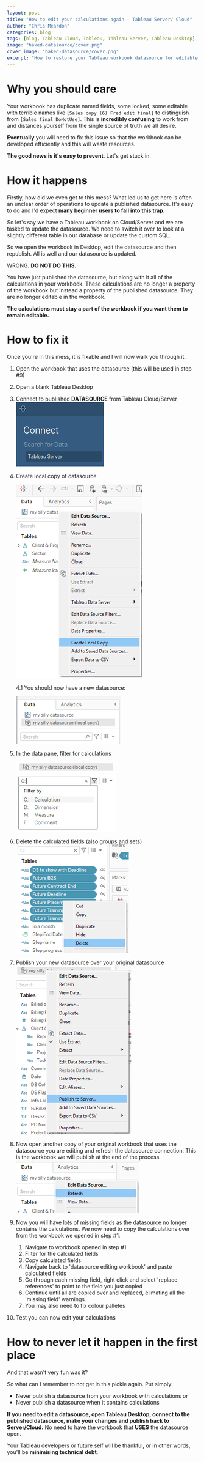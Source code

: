 ```yaml
---
layout: post
title: "How to edit your calculations again - Tableau Server/ Cloud"
author: "Chris Meardon"
categories: blog
tags: [blog, Tableau Cloud, Tableau, Tableau Server, Tableau Desktop]
image: "baked-datasource/cover.png"
cover_image: "baked-datasource/cover.png"
excerpt: "How to restore your Tableau workbook datasource for editable calculations (once again)"
---
```


# Why you should care

Your workbook has duplicate named fields, some locked, some editable with terrible names like `[Sales copy (6) Fred edit final]` to distinguish from `[Sales final DoNotUse]`. This is **incredibly confusing** to work from and distances yourself from the single source of truth we all desire.

**Eventually** you will need to fix this issue so that the workbook can be developed efficiently and this will waste resources.

**The good news is it's easy to prevent**. Let's get stuck in.

# How it happens

Firstly, how did we even get to this mess? What led us to get here is often an unclear order of operations to update a published datasource. It's easy to do and I'd expect **many beginner users to fall into this trap**.

So let's say we have a Tableau workbook on Cloud/Server and we are tasked to update the datasource. We need to switch it over to look at a slightly different table in our database or update the custom SQL.

So we open the workbook in Desktop, edit the datasource and then republish. All is well and our datasource is updated.

WRONG. **DO NOT DO THIS.**

You have just published the datasource, but along with it all of the calculations in your workbook. These calculations are no longer a property of the workbook but instead a property of the published datasource. They are no longer editable in the workbook.

**The calculations must stay a part of the workbook if you want them to remain editable.**

# How to fix it

Once you're in this mess, it is fixable and I will now walk you through it.

1. Open the workbook that uses the datasource (this will be used in step #9)
2. Open a blank Tableau Desktop
3. Connect to published **DATASOURCE** from Tableau Cloud/Server
   ![image of connect to datasource](/assets/img/baked-datasource/connect-data.png)
4. Create local copy of datasource

   ![create local copy](/assets/img/baked-datasource/create-local-copy.png)

   4.1 You should now have a new datasource:

   ![local copy](/assets/img/baked-datasource/local-copy.png)

5. In the data pane, filter for calculations

   ![filter for calculations](/assets/img/baked-datasource/calc-filter.png)

6. Delete the calculated fields (also groups and sets)
   ![delete calculated fields](../assets/img/baked-datasource/delete-fields.png)
7. Publish your new datasource over your original datasource
   ![publish new datasource](../assets/img/baked-datasource/publish-to-server.png)
8. Now open another copy of your original workbook that uses the datasource you are editing and refresh the datasource connection. This is the workbook we will publish at the end of the process.
   ![refresh datasource](../assets/img/baked-datasource/refresh-datasource.png)
9. Now you will have lots of missing fields as the datasource no longer contains the calculations. We now need to copy the calculations over from the workbook we opened in step #1.
   1. Navigate to workbook opened in step #1
   2. Filter for the calculated fields
   3. Copy calculated fields
   4. Navigate back to 'datasource editing workbook' and paste calculated fields
   5. Go through each missing field, right click and select 'replace references' to point to the field you just copied
   6. Continue until all are copied over and replaced, elimating all the 'missing field' warnings.
   7. You may also need to fix colour palletes
10. Test you can now edit your calculations

# How to never let it happen in the first place

And that wasn't very fun was it?

So what can I remember to not get in this pickle again. Put simply:

- Never publish a datasource from your workbook with calculations
  or
- Never publish a datasource when it contains calculations

**If you need to edit a datasource, open Tableau Desktop, connect to the published datasource, make your changes and publish back to Server/Cloud.** No need to have the workbook that **USES** the datasource open.

Your Tableau developers or future self will be thankful, or in other words, you'll be **minimising technical debt**.
